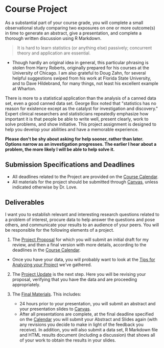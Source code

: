 # Course Project

As a substantial part of your course grade, you will complete a small observational study comparing two exposures on one or more outcome(s) in time to generate an abstract, give a presentation, and complete a thorough written discussion using R Markdown.

> It is hard to learn statistics (or anything else) passively; concurrent theory and application are essential.

- Though hardly an original idea in general, this particular phrasing is stolen from Harry Roberts, originally prepared for his courses at the University of Chicago. I am also grateful to Doug Zahn, for several helpful suggestions swiped from his work at Florida State University, and to Dave Hildebrand, for many things, not least his excellent example at Wharton. 

There is more to a statistical application than the analysis of a canned data set, even a good canned data set. George Box noted that "statistics has no reason for existence except as the catalyst for investigation and discovery." Expert clinical researchers and statisticians repeatedly emphasize how important it is that people be able to write well, present clearly, work to solve problems, and show initiative. This project assignment is designed to help you develop your abilities and have a memorable experience.

**Please don't be shy about asking for help sooner, rather than later. Options narrow as an investigation progresses. The earlier I hear about a problem, the more likely I will be able to help solve it.**

## Submission Specifications and Deadlines

- All deadlines related to the Project are provided on the [Course Calendar](https://thomaselove.github.io/500/). 
- All materials for the project should be submitted through [Canvas](https://canvas.case.edu/), unless indicated otherwise by Dr. Love.

## Deliverables 

I want you to establish relevant and interesting research questions related to a problem of interest, procure data to help answer the questions and pose others, and communicate your results to an audience of your peers. You will be responsible for the following elements of a project. 

1. The [Project Proposal](https://github.com/THOMASELOVE/500-2021/blob/master/project/01_proposal.md) for which you will submit an initial draft for my review, and then a final version with more details, according to the deadlines in the [Course Calendar](https://thomaselove.github.io/500/). 

- Once you have your data, you will probably want to look at the [Tips for Analyzing your Project](https://github.com/THOMASELOVE/500-2021/blob/master/project/analytic_tips.md) we've gathered.

2. The [Project Update](https://github.com/THOMASELOVE/500-2021/blob/master/project/02_update.md) is the next step. Here you will be revising your proposal, verifying that you have the data and are proceeding appropriately. 

3. The [Final Materials](https://github.com/THOMASELOVE/500-2021/blob/master/project/03_final_materials.md). This includes:
    - 24 hours prior to your presentation, you will submit an abstract and your presentation slides to [Canvas](https://canvas.case.edu/).
    - After all presentations are complete, at the final deadline specified on the [Calendar](https://thomaselove.github.io/500/) you will submit your Abstract and Slides again (with any revisions you decide to make in light of the feedback you receive). In addition, you will also submit a data set, R Markdown file and HTML results document (including a discussion) that shows all of your work to obtain the results in your slides.

